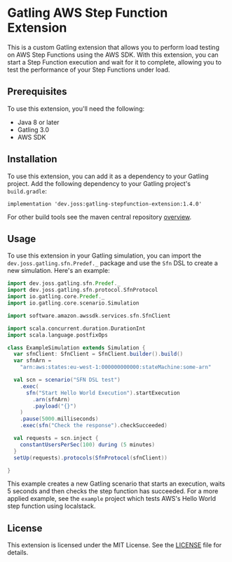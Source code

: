 # Gatling AWS Step Function Extension

This is a custom Gatling extension that allows you to perform load testing on AWS Step Functions using the AWS SDK. With this extension, you can start a Step Function execution and wait for it to complete, allowing you to test the performance of your Step Functions under load.

## Prerequisites

To use this extension, you'll need the following:

- Java 8 or later
- Gatling 3.0
- AWS SDK

## Installation

To use this extension, you can add it as a dependency to your Gatling project. Add the following dependency to your Gatling project's `build.gradle`:

```
implementation 'dev.joss:gatling-stepfunction-extension:1.4.0'
```
For other build tools see the maven central repository [overview](https://central.sonatype.com/artifact/dev.joss/gatling-stepfunction-extension/1.3.1/overview#Overview).

## Usage

To use this extension in your Gatling simulation, you can import the `dev.joss.gatling.sfn.Predef._` package and use the `Sfn` DSL to create a new simulation. Here's an example:

```scala
import dev.joss.gatling.sfn.Predef._
import dev.joss.gatling.sfn.protocol.SfnProtocol
import io.gatling.core.Predef._
import io.gatling.core.scenario.Simulation

import software.amazon.awssdk.services.sfn.SfnClient

import scala.concurrent.duration.DurationInt
import scala.language.postfixOps

class ExampleSimulation extends Simulation {
  var sfnClient: SfnClient = SfnClient.builder().build()
  var sfnArn =
    "arn:aws:states:eu-west-1:000000000000:stateMachine:some-arn"

  val scn = scenario("SFN DSL test")
    .exec(
      sfn("Start Hello World Execution").startExecution
        .arn(sfnArn)
        .payload("{}")
    )
    .pause(5000.milliseconds)
    .exec(sfn("Check the response").checkSucceeded)

  val requests = scn.inject {
    constantUsersPerSec(100) during (5 minutes)
  }
  setUp(requests).protocols(SfnProtocol(sfnClient))

}

```

This example creates a new Gatling scenario that starts an execution, waits 5 seconds and then checks the step function has succeeded.
For a more applied example, see the `example` project which tests AWS's Hello World step function using localstack.
## License

This extension is licensed under the MIT License. See the [LICENSE](LICENSE) file for details.
